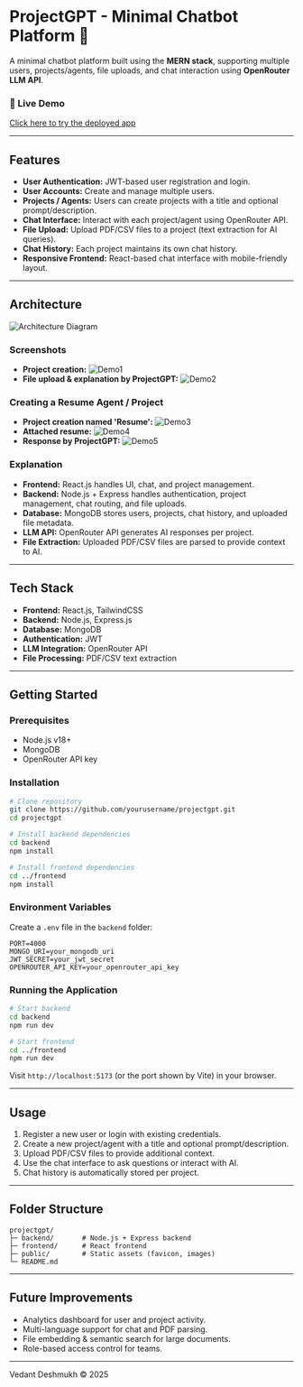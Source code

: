 # ProjectGPT - Minimal Chatbot Platform 🤖

A minimal chatbot platform built using the **MERN stack**, supporting multiple users, projects/agents, file uploads, and chat interaction using **OpenRouter LLM API**.

### 🚀 Live Demo

[Click here to try the deployed app](https://yellow-frontend.vercel.app)

---

## Features

- **User Authentication:** JWT-based user registration and login.
- **User Accounts:** Create and manage multiple users.
- **Projects / Agents:** Users can create projects with a title and optional prompt/description.
- **Chat Interface:** Interact with each project/agent using OpenRouter API.
- **File Upload:** Upload PDF/CSV files to a project (text extraction for AI queries).
- **Chat History:** Each project maintains its own chat history.
- **Responsive Frontend:** React-based chat interface with mobile-friendly layout.

---

## Architecture

![Architecture Diagram](architecture.png)

### Screenshots

- **Project creation:** ![Demo1](demo1.png)
- **File upload & explanation by ProjectGPT:** ![Demo2](demo2.png)

### Creating a Resume Agent / Project

- **Project creation named 'Resume':** ![Demo3](demo3_create.png)
- **Attached resume:** ![Demo4](demo5_resume_upload.png)
- **Response by ProjectGPT:** ![Demo5](demo6.png)

### Explanation

- **Frontend:** React.js handles UI, chat, and project management.
- **Backend:** Node.js + Express handles authentication, project management, chat routing, and file uploads.
- **Database:** MongoDB stores users, projects, chat history, and uploaded file metadata.
- **LLM API:** OpenRouter API generates AI responses per project.
- **File Extraction:** Uploaded PDF/CSV files are parsed to provide context to AI.

---

## Tech Stack

- **Frontend:** React.js, TailwindCSS
- **Backend:** Node.js, Express.js
- **Database:** MongoDB
- **Authentication:** JWT
- **LLM Integration:** OpenRouter API
- **File Processing:** PDF/CSV text extraction

---

## Getting Started

### Prerequisites

- Node.js v18+
- MongoDB
- OpenRouter API key

### Installation

```bash
# Clone repository
git clone https://github.com/yourusername/projectgpt.git
cd projectgpt

# Install backend dependencies
cd backend
npm install

# Install frontend dependencies
cd ../frontend
npm install
```

### Environment Variables

Create a `.env` file in the `backend` folder:

```
PORT=4000
MONGO_URI=your_mongodb_uri
JWT_SECRET=your_jwt_secret
OPENROUTER_API_KEY=your_openrouter_api_key
```

### Running the Application

```bash
# Start backend
cd backend
npm run dev

# Start frontend
cd ../frontend
npm run dev
```

Visit `http://localhost:5173` (or the port shown by Vite) in your browser.

---

## Usage

1. Register a new user or login with existing credentials.
2. Create a new project/agent with a title and optional prompt/description.
3. Upload PDF/CSV files to provide additional context.
4. Use the chat interface to ask questions or interact with AI.
5. Chat history is automatically stored per project.

---

## Folder Structure

```
projectgpt/
├─ backend/       # Node.js + Express backend
├─ frontend/      # React frontend
├─ public/        # Static assets (favicon, images)
└─ README.md
```

---

## Future Improvements

- Analytics dashboard for user and project activity.
- Multi-language support for chat and PDF parsing.
- File embedding & semantic search for large documents.
- Role-based access control for teams.

---

Vedant Deshmukh © 2025
